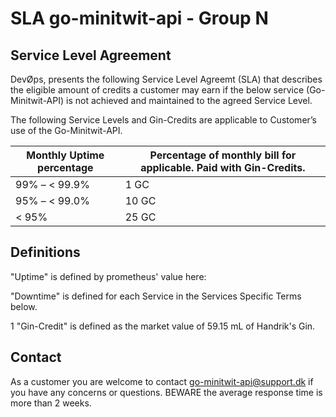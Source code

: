 # SLA go-minitwit-api - Group N
## Service Level Agreement

DevØps, presents the following Service Level Agreemt (SLA) that describes the eligible amount of credits a customer may earn if the below service (Go-Minitwit-API) is not achieved and maintained to the agreed Service Level. 

The following Service Levels and Gin-Credits are applicable to Customer’s use of the Go-Minitwit-API.

| Monthly Uptime percentage | Percentage of monthly bill for applicable. Paid with Gin-Credits.|
| --- | --- |
| 99% – < 99.9% | 1 GC |
| 95% – < 99.0% | 10 GC |
| < 95% | 25 GC |

## Definitions

"Uptime" is defined by prometheus' value here: 

"Downtime" is defined for each Service in the Services Specific Terms below.

1 "Gin-Credit" is defined as the market value of 59.15 mL of Handrik's Gin.

## Contact

As a customer you are welcome to contact go-minitwit-api@support.dk if you have any concerns or questions. BEWARE the average response time is more than 2 weeks.